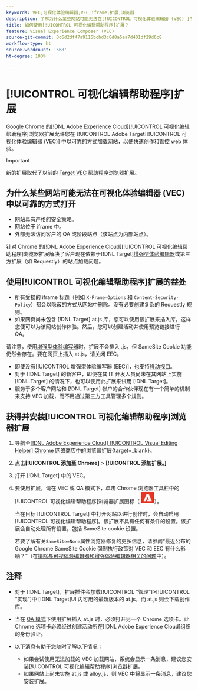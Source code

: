 ```yaml
---
keywords: VEC;可视化体验编辑器;VEC;iframe;扩展;浏览器
description: 了解为什么某些网站可能无法在[!UICONTROL 可视化体验编辑器 (VEC) ]中以可靠的方式打开。[!UICONTROL 可视化体验编辑器]浏览器扩展允许您在 VEC 中以可靠的方式加载网站。
title: 如何使用[!UICONTROL 可视化编辑帮助程序]扩展？
feature: Visual Experience Composer (VEC)
source-git-commit: 0c6d2df47a9115bcbd3c0d8a5ea7d401df29d6c8
workflow-type: ht
source-wordcount: '568'
ht-degree: 100%

---
```


# [!UICONTROL 可视化编辑帮助程序]扩展

Google Chrome 的[!DNL Adobe Experience Cloud][!UICONTROL 可视化编辑帮助程序]浏览器扩展允许您在 [!UICONTROL Adobe Target][!UICONTROL  可视化体验编辑器 (VEC)] 中以可靠的方式加载网站，以便快速创作和管控 web 体验。

>[!IMPORTANT]
>
>新的扩展取代了以前的 [Target VEC 帮助程序浏览器扩展](/help/main/c-experiences/c-visual-experience-composer/r-troubleshoot-composer/vec-helper-browser-extension.md)。

## 为什么某些网站可能无法在可视化体验编辑器 (VEC) 中以可靠的方式打开

* 网站具有严格的安全策略。
* 网站位于 iframe 中。
* 外部无法访问客户的 QA 或阶段站点（该站点为内部站点）。

针对 Chrome 的[!DNL Adobe Experience Cloud][!UICONTROL 可视化编辑帮助程序]浏览器扩展解决了客户现在依赖于[!DNL Target][增强型体验编辑器](/help/main/administrating-target/visual-experience-composer-set-up.md#eec)或第三方扩展（如 Requestly）的站点加载问题。

## 使用[!UICONTROL 可视化编辑帮助程序]扩展的益处

* 所有受损的 iframe 标题（例如 `X-Frame-Options` 和 `Content-Security-Policy`）都会以隐蔽的方式从网站中删除。没有必要创建复杂的 Requestly 规则。
* 如果网页尚未包含 [!DNL Target] at.js 库，您可以使用该扩展来插入库，这样您便可以为该网站创作体验。然后，您可以创建活动并使用预览链接进行 QA。

请注意，使用[增强型体验编写器](/help/main/administrating-target/visual-experience-composer-set-up.md#eec)时，扩展不会插入 .js，但 SameSite Cookie 功能仍然会存在。要在网页上插入 at.js，请关闭 EEC。

* 即使没有[!UICONTROL 增强型体验编写器 (EEC)]，也支持[移动视口](/help/main/c-experiences/c-visual-experience-composer/mobile-viewports.md)。
* 对于 [!DNL Target] 的新客户，即便在其 IT 开发人员尚未在其网站上实施 [!DNL Target] 的情况下，也可以使用此扩展来试用 [!DNL Target]。
* 服务于多个客户网站和 [!DNL Target] 帐户的合作伙伴现在有一个简单的机制来支持 VEC 加载，而不用通过第三方工具管理多个规则。

## 获得并安装[!UICONTROL 可视化编辑帮助程序]浏览器扩展

1. 导航至[[!DNL Adobe Experience Cloud] [!UICONTROL Visual Editing Helper]  Chrome 网络商店中的浏览器扩展](https://chrome.google.com/webstore/detail/adobe-experience-cloud-vi/kgmjjkfjacffaebgpkpcllakjifppnca){target=_blank}。
1. 点击&#x200B;**[!UICONTROL 添加至 Chrome]** > **[!UICONTROL 添加扩展。]**
1. 打开 [!DNL Target] 中的 VEC。
1. 要使用扩展，请在 VEC 或 QA 模式下，单击 Chrome 浏览器工具栏中的[!UICONTROL 可视化编辑帮助程序]浏览器扩展图标（![可视化编辑扩展图标](/help/main/c-experiences/c-visual-experience-composer/r-troubleshoot-composer/assets/visual-editing-helper.png)）。

   当在目标 [!UICONTROL Target] 中打开网站以进行创作时，会自动启用[!UICONTROL 可视化编辑帮助程序]。该扩展不具有任何有条件的设置。该扩展会自动处理所有设置，包括 SameSite cookie 设置。

   若要了解有关`SameSite=None`属性浏览器修复的更多信息，请参阅“最近公布的 Google Chrome SameSite Cookie 强制执行政策对 VEC 和 EEC 有什么影响？”（在[排除与可视体验编辑器和增强体验编辑器相关的问题](/help/main/c-experiences/c-visual-experience-composer/r-troubleshoot-composer/issues-related-to-the-visual-experience-composer-vec-and-enhanced-experience-composer-eec.md)中）。

## 注释

* 对于 [!DNL Target]，扩展插件会加载[!UICONTROL “管理”]>[!UICONTROL “实现”]中 [!DNL Target]UI 内可用的最新版本的 at.js，而 at.js 则会下载创作库。
* 当在 [QA 模式](/help/main/c-activities/c-activity-qa/activity-qa.md)下使用扩展插入 at.js 时，必须打开另一个 Chrome 选项卡。此 Chrome 选项卡必须经过创建活动所在[!DNL Adobe Experience Cloud]组织的身份验证。
* 以下消息有助于您随时了解以下情况：

   * 如果尝试使用无法加载的 VEC 加载网站，系统会显示一条消息，建议您安装[!UICONTROL 可视化编辑帮助程序]浏览器扩展。
   * 如果网站上尚未实施 at.js 或 alloy.js，则 VEC 中将显示一条消息，建议您安装扩展。



